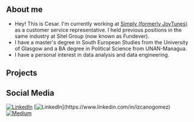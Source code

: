 ## About me
- Hey! This is Cesar. I'm currently working at [Simply (formerly JoyTunes)](https://www.hellosimply.com/]) as a customer service representative. I held previous positions in the same industry at Sitel Group (now known as Fundever). 
- I have a master's degree in South European Studies from the University of Glasgow and a BA degree in Political Science from UNAN-Managua.
- I have a personal interest in data analysis and data engineering. 

## Projects

## Social Media
[![LinkedIn](https://img.shields.io/badge/LinkedIn-0077B5?logo=linkedin&logoColor=white)](https://www.linkedin.com/in/izcanogomez/)
[![LinkedIn](https://img.shields.io/badge/LinkedIn-0077B5?style=for-the-badge&logo=(https://icons8.com/icon/13930/linkedin)/path/linkedin.svg&logoColor=white)](https://www.linkedin.com/in/izcanogomez)
[![Medium](https://img.shields.io/badge/Medium-000000?style=for-the-badge&logo=medium&logoColor=white)](https://medium.com/@cesarizcano)
